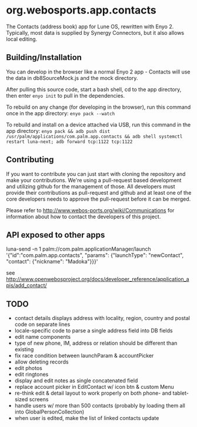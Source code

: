 org.webosports.app.contacts
===========================

The Contacts (address book) app for Lune OS, rewritten with Enyo 2.
Typically, most data is supplied by Synergy Connectors, but it also allows local editing.

## Building/Installation

You can develop in the browser like a normal Enyo 2 app - 
Contacts will use the data in db8SourceMock.js and the mock directory.


After pulling this source code, start a bash shell, cd to the app directory, then enter
`enyo init`
to pull in the dependencies.


To rebuild on any change (for developing in the browser), run this command once in the app directory:
`enyo pack --watch`


To rebuild and install on a device attached via USB, run this command in the app directory:
`enyo pack && adb push dist /usr/palm/applications/com.palm.app.contacts && adb shell systemctl restart luna-next; adb forward tcp:1122 tcp:1122`


## Contributing

If you want to contribute you can just start with cloning the repository and make your contributions. 
We're using a pull-request based development and utilizing github for the management of those. 
All developers must provide their contributions as pull-request and github and at least one of the core developers needs to approve the pull-request before it can be merged.

Please refer to http://www.webos-ports.org/wiki/Communications for information about how to contact the developers of this project.

## API exposed to other apps
luna-send -n 1 palm://com.palm.applicationManager/launch '{"id":"com.palm.app.contacts", "params": {"launchType": "newContact", "contact": {"nickname": "Madoka"}}}'

see http://www.openwebosproject.org/docs/developer_reference/application_apis/add_contact/

## TODO
* contact details displays address with locality, region, country and postal code on separate lines
* locale-specific code to parse a single address field into DB fields
* edit name components
* type of new phone, IM, address or relation should be different than existing
* fix race condition between launchParam & accountPicker
* allow deleting records
* edit photos
* edit ringtones
* display and edit notes as single concatenated field
* replace account picker in EditContact w/ icon btn & custom Menu
* re-think edit & detail layout to work properly on both phone- and tablet-sized screens
* handle users w/ more than 500 contacts (probably by loading them all into GlobalPersonCollection)
* when user is edited, make the list of linked contacts update


